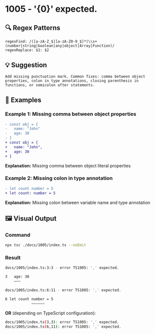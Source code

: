 # 1005 - '{0}' expected.

## 🔍 Regex Patterns
```regex
regexFind: /([a-zA-Z_$][a-zA-Z0-9_$]*)\\s+(number|string|boolean|any|object|Array|Function)/
regexReplace: $1: $2
```

## 💡 Suggestion
```text
Add missing punctuation mark. Common fixes: comma between object properties, colon in type annotations, closing parenthesis in functions, or semicolon after statements.
```

## 📝 Examples

### Example 1: Missing comma between object properties
```diff
- const obj = {
-   name: "John"
-   age: 30
- }
+ const obj = {
+   name: "John",
+   age: 30
+ }
```

**Explanation:** Missing comma between object literal properties

### Example 2: Missing colon in type annotation
```diff
- let count number = 5
+ let count: number = 5
```

**Explanation:** Missing colon between variable name and type annotation

## 🖼️ Visual Output
### Command
```bash
npx tsc ./docs/1005/index.ts --noEmit
```

### Result
```bash
docs/1005/index.ts:3:3 - error TS1005: ',' expected.

3   age: 30
    ~~~

docs/1005/index.ts:6:11 - error TS1005: ',' expected.

6 let count number = 5
            ~~~~~~
```

**OR** (depending on TypeScript configuration):

```bash
docs/1005/index.ts(3,3): error TS1005: ',' expected.
docs/1005/index.ts(6,11): error TS1005: ',' expected.
```
